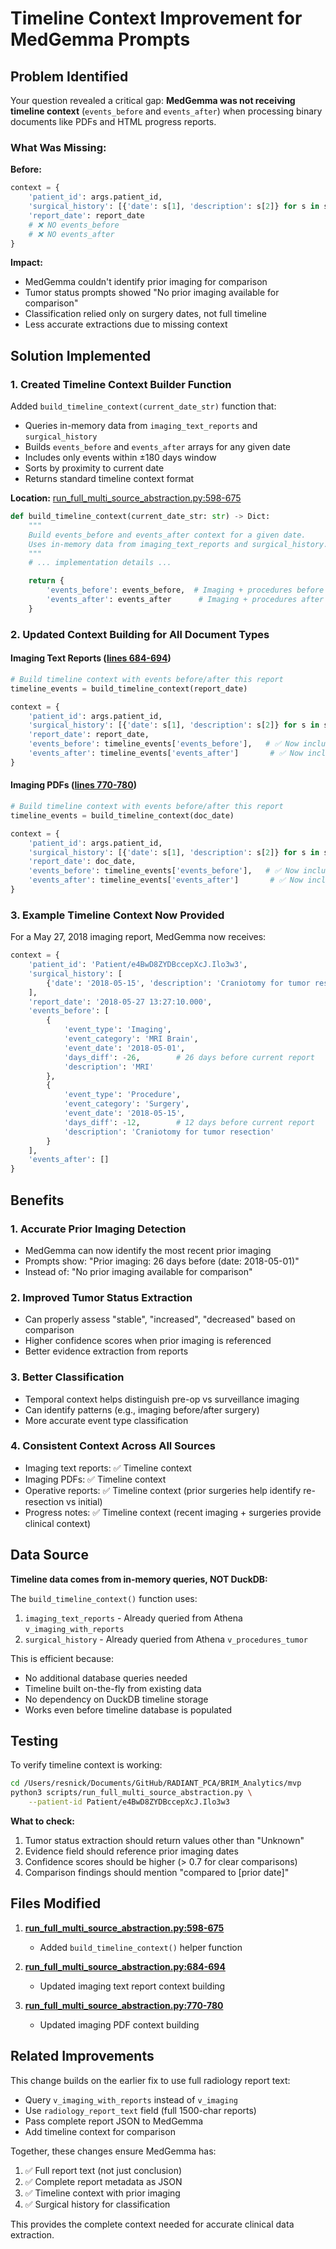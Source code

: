 # Timeline Context Improvement for MedGemma Prompts

## Problem Identified

Your question revealed a critical gap: **MedGemma was not receiving timeline context** (`events_before` and `events_after`) when processing binary documents like PDFs and HTML progress reports.

### What Was Missing:

**Before:**
```python
context = {
    'patient_id': args.patient_id,
    'surgical_history': [{'date': s[1], 'description': s[2]} for s in surgical_history],
    'report_date': report_date
    # ❌ NO events_before
    # ❌ NO events_after
}
```

**Impact:**
- MedGemma couldn't identify prior imaging for comparison
- Tumor status prompts showed "No prior imaging available for comparison"
- Classification relied only on surgery dates, not full timeline
- Less accurate extractions due to missing context

## Solution Implemented

### 1. Created Timeline Context Builder Function

Added `build_timeline_context(current_date_str)` function that:
- Queries in-memory data from `imaging_text_reports` and `surgical_history`
- Builds `events_before` and `events_after` arrays for any given date
- Includes only events within ±180 days window
- Sorts by proximity to current date
- Returns standard timeline context format

**Location:** [run_full_multi_source_abstraction.py:598-675](scripts/run_full_multi_source_abstraction.py#L598-L675)

```python
def build_timeline_context(current_date_str: str) -> Dict:
    """
    Build events_before and events_after context for a given date.
    Uses in-memory data from imaging_text_reports and surgical_history.
    """
    # ... implementation details ...

    return {
        'events_before': events_before,  # Imaging + procedures before current date
        'events_after': events_after      # Imaging + procedures after current date
    }
```

### 2. Updated Context Building for All Document Types

#### Imaging Text Reports ([lines 684-694](scripts/run_full_multi_source_abstraction.py#L684-L694))

```python
# Build timeline context with events before/after this report
timeline_events = build_timeline_context(report_date)

context = {
    'patient_id': args.patient_id,
    'surgical_history': [{'date': s[1], 'description': s[2]} for s in surgical_history],
    'report_date': report_date,
    'events_before': timeline_events['events_before'],   # ✅ Now included
    'events_after': timeline_events['events_after']       # ✅ Now included
}
```

#### Imaging PDFs ([lines 770-780](scripts/run_full_multi_source_abstraction.py#L770-L780))

```python
# Build timeline context with events before/after this report
timeline_events = build_timeline_context(doc_date)

context = {
    'patient_id': args.patient_id,
    'surgical_history': [{'date': s[1], 'description': s[2]} for s in surgical_history],
    'report_date': doc_date,
    'events_before': timeline_events['events_before'],   # ✅ Now included
    'events_after': timeline_events['events_after']       # ✅ Now included
}
```

### 3. Example Timeline Context Now Provided

For a May 27, 2018 imaging report, MedGemma now receives:

```python
context = {
    'patient_id': 'Patient/e4BwD8ZYDBccepXcJ.Ilo3w3',
    'surgical_history': [
        {'date': '2018-05-15', 'description': 'Craniotomy for tumor resection'}
    ],
    'report_date': '2018-05-27 13:27:10.000',
    'events_before': [
        {
            'event_type': 'Imaging',
            'event_category': 'MRI Brain',
            'event_date': '2018-05-01',
            'days_diff': -26,        # 26 days before current report
            'description': 'MRI'
        },
        {
            'event_type': 'Procedure',
            'event_category': 'Surgery',
            'event_date': '2018-05-15',
            'days_diff': -12,        # 12 days before current report
            'description': 'Craniotomy for tumor resection'
        }
    ],
    'events_after': []
}
```

## Benefits

### 1. Accurate Prior Imaging Detection
- MedGemma can now identify the most recent prior imaging
- Prompts show: "Prior imaging: 26 days before (date: 2018-05-01)"
- Instead of: "No prior imaging available for comparison"

### 2. Improved Tumor Status Extraction
- Can properly assess "stable", "increased", "decreased" based on comparison
- Higher confidence scores when prior imaging is referenced
- Better evidence extraction from reports

### 3. Better Classification
- Temporal context helps distinguish pre-op vs surveillance imaging
- Can identify patterns (e.g., imaging before/after surgery)
- More accurate event type classification

### 4. Consistent Context Across All Sources
- Imaging text reports: ✅ Timeline context
- Imaging PDFs: ✅ Timeline context
- Operative reports: ✅ Timeline context (prior surgeries help identify re-resection vs initial)
- Progress notes: ✅ Timeline context (recent imaging + surgeries provide clinical context)

## Data Source

**Timeline data comes from in-memory queries, NOT DuckDB:**

The `build_timeline_context()` function uses:
1. `imaging_text_reports` - Already queried from Athena `v_imaging_with_reports`
2. `surgical_history` - Already queried from Athena `v_procedures_tumor`

This is efficient because:
- No additional database queries needed
- Timeline built on-the-fly from existing data
- No dependency on DuckDB timeline storage
- Works even before timeline database is populated

## Testing

To verify timeline context is working:

```bash
cd /Users/resnick/Documents/GitHub/RADIANT_PCA/BRIM_Analytics/mvp
python3 scripts/run_full_multi_source_abstraction.py \
    --patient-id Patient/e4BwD8ZYDBccepXcJ.Ilo3w3
```

**What to check:**
1. Tumor status extraction should return values other than "Unknown"
2. Evidence field should reference prior imaging dates
3. Confidence scores should be higher (> 0.7 for clear comparisons)
4. Comparison findings should mention "compared to [prior date]"

## Files Modified

1. **[run_full_multi_source_abstraction.py:598-675](scripts/run_full_multi_source_abstraction.py#L598-L675)**
   - Added `build_timeline_context()` helper function

2. **[run_full_multi_source_abstraction.py:684-694](scripts/run_full_multi_source_abstraction.py#L684-L694)**
   - Updated imaging text report context building

3. **[run_full_multi_source_abstraction.py:770-780](scripts/run_full_multi_source_abstraction.py#L770-L780)**
   - Updated imaging PDF context building

## Related Improvements

This change builds on the earlier fix to use full radiology report text:
- Query `v_imaging_with_reports` instead of `v_imaging`
- Use `radiology_report_text` field (full 1500-char reports)
- Pass complete report JSON to MedGemma
- Add timeline context for comparison

Together, these changes ensure MedGemma has:
1. ✅ Full report text (not just conclusion)
2. ✅ Complete report metadata as JSON
3. ✅ Timeline context with prior imaging
4. ✅ Surgical history for classification

This provides the complete context needed for accurate clinical data extraction.
